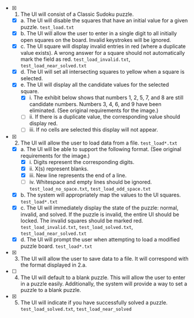 - [x] 1. The UI will consist of a Classic Sudoku puzzle.
    - [x] a. The UI will disable the squares that have an initial value for a given puzzle. `test_load.txt`
    - [x] b. The UI will allow the user to enter in a single digit to all initially open squares on the board. Invalid keystrokes will be ignored.
    - [x] c. The UI square will display invalid entries in red (where a duplicate value exists). A wrong answer for a square should not automatically mark the field as red. `test_load_invalid.txt`, `test_load_near_solved.txt`
    - [x] d. The UI will set all intersecting squares to yellow when a square is selected.
    - [x] e. The UI will display all the candidate values for the selected square. 
        - [x] i. The exhibit below shows that numbers 1, 2, 5, 7, and 8 are still candidate numbers. Numbers 3, 4, 6, and 9 have been eliminated. (See original requirements for the image.)
        - [ ] ii. If there is a duplicate value, the corresponding value should display red.
        - [ ] iii. If no cells are selected this display will not appear.
- [x] 2. The UI will allow the user to load data from a file. `test_load*.txt`
    - [x] a. The UI will be able to support the following format. (See original requirements for the image.)
        - [x] i. Digits represent the corresponding digits. 
        - [x] ii. X(s) represent blanks.
        - [x] iii. New line represents the end of a line.
        - [ ] iv. Whitespace and empty lines should be ignored. `test_load_no_space.txt`, `test_load_odd_space.txt`
    - [x] b. The system will appropriately map the values to the UI squares. `test_load*.txt`
    - [x] c. The UI will immediately display the state of the puzzle: normal, invalid, and solved. If the puzzle is invalid, the entire UI should be locked. The invalid squares should be marked red. `test_load_invalid.txt`, `test_load_solved.txt`, `test_load_near_solved.txt`
    - [x] d. The UI will prompt the user when attempting to load a modified puzzle board. `test_load*.txt`
- [x] 3. The UI will allow the user to save data to a file. It will correspond with the format displayed in 2.a.
- [ ] 4. The UI will default to a blank puzzle. This will allow the user to enter in a puzzle easily. Additionally, the system will provide a way to set a puzzle to a blank puzzle.
- [x] 5. The UI will indicate if you have successfully solved a puzzle. `test_load_solved.txt`, `test_load_near_solved`
